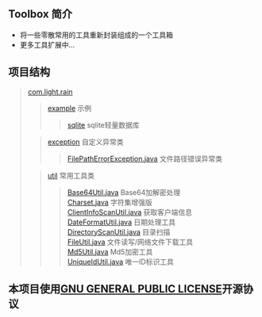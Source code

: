 ## Toolbox 简介

- 将一些零散常用的工具重新封装组成的一个工具箱
- 更多工具扩展中...

## 项目结构

> [com.light.rain](src%2Fmain%2Fjava%2Fcom%2Flight%2Frain)
> > [example](src%2Fmain%2Fjava%2Fcom%2Flight%2Frain%2Fexample) 示例
> > > [sqlite](src%2Fmain%2Fjava%2Fcom%2Flight%2Frain%2Fexample%2Fsqlite) sqlite轻量数据库</br>
>
> > [exception](src%2Fmain%2Fjava%2Fcom%2Flight%2Frain%2Fexception) 自定义异常类
> > > [FilePathErrorException.java](src%2Fmain%2Fjava%2Fcom%2Flight%2Frain%2Fexception%2FFilePathErrorException.java)
> > 文件路径错误异常类</br>
>
> > [util](src%2Fmain%2Fjava%2Fcom%2Flight%2Frain%2Futil) 常用工具类
> > > [Base64Util.java](src%2Fmain%2Fjava%2Fcom%2Flight%2Frain%2Futil%2FBase64Util.java) Base64加解密处理</br>
> > > [Charset.java](src%2Fmain%2Fjava%2Fcom%2Flight%2Frain%2Futil%2FCharset.java) 字符集增强版</br>
> > > [ClientInfoScanUtil.java](src%2Fmain%2Fjava%2Fcom%2Flight%2Frain%2Futil%2FClientInfoScanUtil.java)
> > 获取客户端信息</br>
> > > [DateFormatUtil.java](src%2Fmain%2Fjava%2Fcom%2Flight%2Frain%2Futil%2FDateFormatUtil.java) 日期处理工具</br>
> > > [DirectoryScanUtil.java](src%2Fmain%2Fjava%2Fcom%2Flight%2Frain%2Futil%2FDirectoryScanUtil.java) 目录扫描</br>
> > > [FileUtil.java](src%2Fmain%2Fjava%2Fcom%2Flight%2Frain%2Futil%2FFileUtil.java) 文件读写/网络文件下载工具</br>
> > > [Md5Util.java](src%2Fmain%2Fjava%2Fcom%2Flight%2Frain%2Futil%2FMd5Util.java) Md5加密工具</br>
> > > [UniqueIdUtil.java](src%2Fmain%2Fjava%2Fcom%2Flight%2Frain%2Futil%2FUniqueIdUtil.java) 唯一ID标识工具</br>
## 本项目使用[GNU GENERAL PUBLIC LICENSE](LICENSE)开源协议